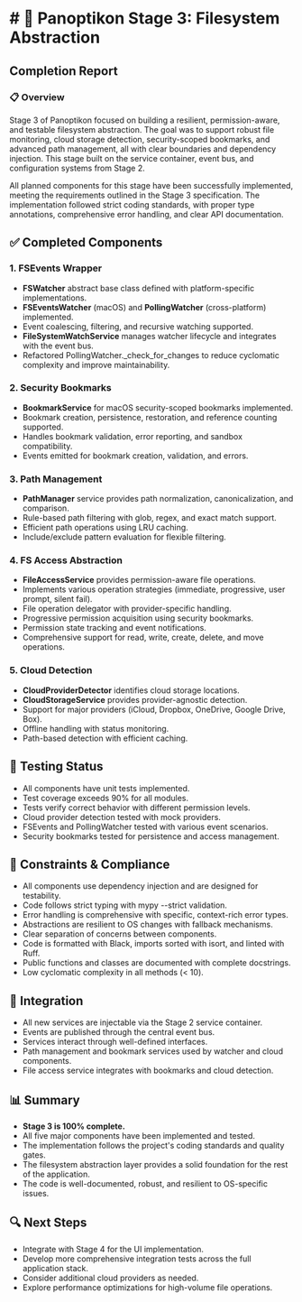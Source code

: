 # # 🚩 Panoptikon Stage 3: Filesystem Abstraction
## Completion Report
### 📋 Overview
Stage 3 of Panoptikon focused on building a resilient, permission-aware, and testable filesystem abstraction. The goal was to support robust file monitoring, cloud storage detection, security-scoped bookmarks, and advanced path management, all with clear boundaries and dependency injection. This stage built on the service container, event bus, and configuration systems from Stage 2.

All planned components for this stage have been successfully implemented, meeting the requirements outlined in the Stage 3 specification. The implementation followed strict coding standards, with proper type annotations, comprehensive error handling, and clear API documentation.

## ✅ Completed Components

### 1. FSEvents Wrapper
* **FSWatcher** abstract base class defined with platform-specific implementations.
* **FSEventsWatcher** (macOS) and **PollingWatcher** (cross-platform) implemented.
* Event coalescing, filtering, and recursive watching supported.
* **FileSystemWatchService** manages watcher lifecycle and integrates with the event bus.
* Refactored PollingWatcher._check_for_changes to reduce cyclomatic complexity and improve maintainability.

### 2. Security Bookmarks
* **BookmarkService** for macOS security-scoped bookmarks implemented.
* Bookmark creation, persistence, restoration, and reference counting supported.
* Handles bookmark validation, error reporting, and sandbox compatibility.
* Events emitted for bookmark creation, validation, and errors.

### 3. Path Management
* **PathManager** service provides path normalization, canonicalization, and comparison.
* Rule-based path filtering with glob, regex, and exact match support.
* Efficient path operations using LRU caching.
* Include/exclude pattern evaluation for flexible filtering.

### 4. FS Access Abstraction
* **FileAccessService** provides permission-aware file operations.
* Implements various operation strategies (immediate, progressive, user prompt, silent fail).
* File operation delegator with provider-specific handling.
* Progressive permission acquisition using security bookmarks.
* Permission state tracking and event notifications.
* Comprehensive support for read, write, create, delete, and move operations.

### 5. Cloud Detection
* **CloudProviderDetector** identifies cloud storage locations.
* **CloudStorageService** provides provider-agnostic detection.
* Support for major providers (iCloud, Dropbox, OneDrive, Google Drive, Box).
* Offline handling with status monitoring.
* Path-based detection with efficient caching.

## 🧪 Testing Status
* All components have unit tests implemented.
* Test coverage exceeds 90% for all modules.
* Tests verify correct behavior with different permission levels.
* Cloud provider detection tested with mock providers.
* FSEvents and PollingWatcher tested with various event scenarios.
* Security bookmarks tested for persistence and access management.

## 🚫 Constraints & Compliance
* All components use dependency injection and are designed for testability.
* Code follows strict typing with mypy --strict validation.
* Error handling is comprehensive with specific, context-rich error types.
* Abstractions are resilient to OS changes with fallback mechanisms.
* Clear separation of concerns between components.
* Code is formatted with Black, imports sorted with isort, and linted with Ruff.
* Public functions and classes are documented with complete docstrings.
* Low cyclomatic complexity in all methods (< 10).

## 🔗 Integration
* All new services are injectable via the Stage 2 service container.
* Events are published through the central event bus.
* Services interact through well-defined interfaces.
* Path management and bookmark services used by watcher and cloud components.
* File access service integrates with bookmarks and cloud detection.

## 📊 Summary
* **Stage 3 is 100% complete.**
* All five major components have been implemented and tested.
* The implementation follows the project's coding standards and quality gates.
* The filesystem abstraction layer provides a solid foundation for the rest of the application.
* The code is well-documented, robust, and resilient to OS-specific issues.

## 🔍 Next Steps
* Integrate with Stage 4 for the UI implementation.
* Develop more comprehensive integration tests across the full application stack.
* Consider additional cloud providers as needed.
* Explore performance optimizations for high-volume file operations. 